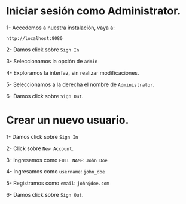 # Iniciar sesión como Administrator.

1- Accedemos a nuestra instalación, vaya a:

```
http://localhost:8080
```

2- Damos click sobre `Sign In`

3- Seleccionamos la opción de `admin`

4- Exploramos la interfaz, sin realizar modificaciónes.

5- Seleccionamos a la derecha el nombre de `Administrator`.

6- Damos click sobre `Sign Out`.

# Crear un nuevo usuario.

1- Damos click sobre `Sign In`

2- Click sobre `New Account`.

3- Ingresamos como `FULL NAME`: `John Doe`

4- Ingresamos como `username`: `john_doe`

5- Registramos como `email`: `john@doe.com`

6- Damos click sobre `Sign Out`.



